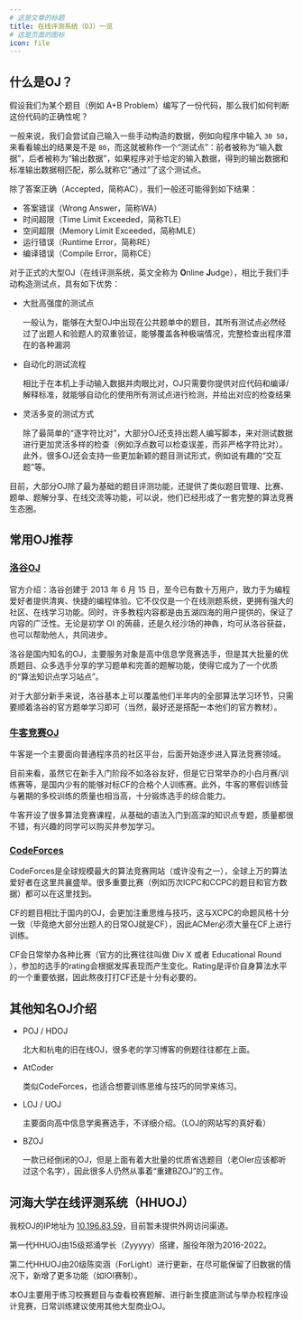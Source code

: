```yaml
---
# 这是文章的标题
title: 在线评测系统（OJ）一览
# 这是页面的图标
icon: file
---
```


<!-- more -->

## 什么是OJ？

假设我们为某个题目（例如 A+B Problem）编写了一份代码，那么我们如何判断这份代码的正确性呢？

一般来说，我们会尝试自己输入一些手动构造的数据，例如向程序中输入 `30 50`，来看看输出的结果是不是 `80`，而这就被称作一个“测试点”：前者被称为“输入数据”，后者被称为“输出数据”，如果程序对于给定的输入数据，得到的输出数据和标准输出数据相匹配，那么就称它“通过”了这个测试点。

除了答案正确（Accepted，简称AC），我们一般还可能得到如下结果：

* 答案错误（Wrong Answer，简称WA）
* 时间超限（Time Limit Exceeded，简称TLE）
* 空间超限（Memory Limit Exceeded，简称MLE）
* 运行错误（Runtime Error，简称RE）
* 编译错误（Compile Error，简称CE）

对于正式的大型OJ（在线评测系统，英文全称为 **O**nline **J**udge），相比于我们手动构造测试点，具有如下优势：
* 大批高强度的测试点
  
  一般认为，能够在大型OJ中出现在公共题单中的题目，其所有测试点必然经过了出题人和验题人的双重验证，能够覆盖各种极端情况，完整检查出程序潜在的各种漏洞
  
* 自动化的测试流程
  
  相比于在本机上手动输入数据并肉眼比对，OJ只需要你提供对应代码和编译/解释标准，就能够自动化的使用所有测试点进行检测，并给出对应的检查结果
  
* 灵活多变的测试方式

  除了最简单的“逐字符比对”，大部分OJ还支持出题人编写脚本，来对测试数据进行更加灵活多样的检查（例如浮点数可以检查误差，而非严格字符比对）。此外，很多OJ还会支持一些更加新颖的题目测试形式，例如说有趣的“交互题”等。
  
目前，大部分OJ除了最为基础的题目评测功能，还提供了类似题目管理、比赛、题单、题解分享、在线交流等功能，可以说，他们已经形成了一套完整的算法竞赛生态圈。

## 常用OJ推荐

### [洛谷OJ](https://www.luogu.com.cn/)

官方介绍：洛谷创建于 2013 年 6 月 15 日，至今已有数十万用户，致力于为编程爱好者提供清爽、快捷的编程体验。它不仅仅是一个在线测题系统，更拥有强大的社区、在线学习功能。同时，许多教程内容都是由五湖四海的用户提供的，保证了内容的广泛性。无论是初学 OI 的蒟蒻，还是久经沙场的神犇，均可从洛谷获益，也可以帮助他人，共同进步。

洛谷是国内知名的OJ，主要服务对象是高中信息学竞赛选手，但是其大批量的优质题目、众多选手分享的学习题单和完善的题解功能，使得它成为了一个优质的“算法知识点学习站点”。

对于大部分新手来说，洛谷基本上可以覆盖他们半年内的全部算法学习环节，只需要顺着洛谷的官方题单学习即可（当然，最好还是搭配一本他们的官方教材）。

### [牛客竞赛OJ](https://ac.nowcoder.com/)

牛客是一个主要面向普通程序员的社区平台，后面开始逐步进入算法竞赛领域。

目前来看，虽然它在新手入门阶段不如洛谷友好，但是它日常举办的小白月赛/训练赛等，是国内少有的能够对标CF的合格个人训练赛。此外，牛客的寒假训练营与暑期的多校训练的质量也相当高，十分锻炼选手的综合能力。

牛客开设了很多算法竞赛课程，从基础的语法入门到高深的知识点专题，质量都很不错，有兴趣的同学可以购买并参加学习。

### [CodeForces](https://codeforces.com/)

CodeForces是全球规模最大的算法竞赛网站（或许没有之一），全球上万的算法爱好者在这里共襄盛举。很多重要比赛（例如历次ICPC和CCPC的题目和官方数据）都可以在这里找到。

CF的题目相比于国内的OJ，会更加注重思维与技巧，这与XCPC的命题风格十分一致（毕竟绝大部分出题人的日常OJ就是CF），因此ACMer必须大量在CF上进行训练。

CF会日常举办各种比赛（官方的比赛往往叫做 Div X 或者 Educational Round ），参加的选手的rating会根据发挥表现而产生变化。Rating是评价自身算法水平的一个重要依据，因此熬夜打打CF还是十分有必要的。


## 其他知名OJ介绍

* POJ / HDOJ
  
  北大和杭电的旧在线OJ，很多老的学习博客的例题往往都在上面。
  
* AtCoder
  
  类似CodeForces，也适合想要训练思维与技巧的同学来练习。
  
* LOJ / UOJ
  
  主要面向高中信息学奥赛选手，不详细介绍。（LOJ的网站写的真好看）
  
* BZOJ
  
  一款已经倒闭的OJ，但是上面有着大批量的优质省选题目（老OIer应该都听过这个名字），因此很多人仍然从事着“重建BZOJ”的工作。
  
## 河海大学在线评测系统（HHUOJ）

我校OJ的IP地址为 [10.196.83.59](10.196.83.59)，目前暂未提供外网访问渠道。

第一代HHUOJ由15级郑涌学长（Zyyyyy）搭建，服役年限为2016-2022。

第二代HHUOJ由20级陈奕涵（ForLight）进行更新，在尽可能保留了旧数据的情况下，新增了更多功能（如IOI赛制）。

本OJ主要用于练习校赛题目与查看校赛题解、进行新生摸底测试与举办校程序设计竞赛，日常训练建议使用其他大型商业OJ。

